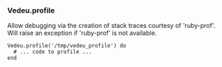 ### Vedeu.profile
Allow debugging via the creation of stack traces courtesy of
'ruby-prof'. Will raise an exception if 'ruby-prof' is not available.

    Vedeu.profile('/tmp/vedeu_profile') do
      # ... code to profile ...
    end
